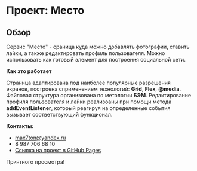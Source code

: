 # Проект: Место

## Обзор

Сервис "Место" - сраница куда можно добавлять фотографии, 
ставить лайки, а также редактировать профиль пользователя.
Можно использовать как готовый элемент для построения социальной сети.

**Как это работает**

Страница адаптирована под наиболее популярные разрешения экранов, построена сприменением технологий: **Grid**, **Flex**, **@media**.
Файловая структура организована по метологии **БЭМ**.
Редактирование профиля пользователя и лайки реализоаны при помощи метода **addEventListener**, который реагируя на определенные события вызывает соответствующий функционал.

**Контакты:**
* max7ton@yandex.ru
* 8 987 706 68 10
* [Ссылка на проект в GitHub Pages](https://mycodetherapy.github.io/mesto/)

Приятного просмотра!
